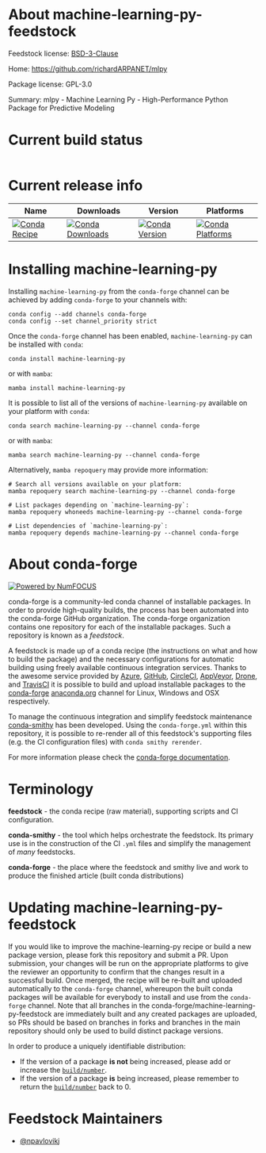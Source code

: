 About machine-learning-py-feedstock
===================================

Feedstock license: [BSD-3-Clause](https://github.com/conda-forge/machine-learning-py-feedstock/blob/main/LICENSE.txt)

Home: https://github.com/richardARPANET/mlpy

Package license: GPL-3.0

Summary: mlpy - Machine Learning Py - High-Performance Python Package for Predictive Modeling

Current build status
====================


<table>
</table>

Current release info
====================

| Name | Downloads | Version | Platforms |
| --- | --- | --- | --- |
| [![Conda Recipe](https://img.shields.io/badge/recipe-machine--learning--py-green.svg)](https://anaconda.org/conda-forge/machine-learning-py) | [![Conda Downloads](https://img.shields.io/conda/dn/conda-forge/machine-learning-py.svg)](https://anaconda.org/conda-forge/machine-learning-py) | [![Conda Version](https://img.shields.io/conda/vn/conda-forge/machine-learning-py.svg)](https://anaconda.org/conda-forge/machine-learning-py) | [![Conda Platforms](https://img.shields.io/conda/pn/conda-forge/machine-learning-py.svg)](https://anaconda.org/conda-forge/machine-learning-py) |

Installing machine-learning-py
==============================

Installing `machine-learning-py` from the `conda-forge` channel can be achieved by adding `conda-forge` to your channels with:

```
conda config --add channels conda-forge
conda config --set channel_priority strict
```

Once the `conda-forge` channel has been enabled, `machine-learning-py` can be installed with `conda`:

```
conda install machine-learning-py
```

or with `mamba`:

```
mamba install machine-learning-py
```

It is possible to list all of the versions of `machine-learning-py` available on your platform with `conda`:

```
conda search machine-learning-py --channel conda-forge
```

or with `mamba`:

```
mamba search machine-learning-py --channel conda-forge
```

Alternatively, `mamba repoquery` may provide more information:

```
# Search all versions available on your platform:
mamba repoquery search machine-learning-py --channel conda-forge

# List packages depending on `machine-learning-py`:
mamba repoquery whoneeds machine-learning-py --channel conda-forge

# List dependencies of `machine-learning-py`:
mamba repoquery depends machine-learning-py --channel conda-forge
```


About conda-forge
=================

[![Powered by
NumFOCUS](https://img.shields.io/badge/powered%20by-NumFOCUS-orange.svg?style=flat&colorA=E1523D&colorB=007D8A)](https://numfocus.org)

conda-forge is a community-led conda channel of installable packages.
In order to provide high-quality builds, the process has been automated into the
conda-forge GitHub organization. The conda-forge organization contains one repository
for each of the installable packages. Such a repository is known as a *feedstock*.

A feedstock is made up of a conda recipe (the instructions on what and how to build
the package) and the necessary configurations for automatic building using freely
available continuous integration services. Thanks to the awesome service provided by
[Azure](https://azure.microsoft.com/en-us/services/devops/), [GitHub](https://github.com/),
[CircleCI](https://circleci.com/), [AppVeyor](https://www.appveyor.com/),
[Drone](https://cloud.drone.io/welcome), and [TravisCI](https://travis-ci.com/)
it is possible to build and upload installable packages to the
[conda-forge](https://anaconda.org/conda-forge) [anaconda.org](https://anaconda.org/)
channel for Linux, Windows and OSX respectively.

To manage the continuous integration and simplify feedstock maintenance
[conda-smithy](https://github.com/conda-forge/conda-smithy) has been developed.
Using the ``conda-forge.yml`` within this repository, it is possible to re-render all of
this feedstock's supporting files (e.g. the CI configuration files) with ``conda smithy rerender``.

For more information please check the [conda-forge documentation](https://conda-forge.org/docs/).

Terminology
===========

**feedstock** - the conda recipe (raw material), supporting scripts and CI configuration.

**conda-smithy** - the tool which helps orchestrate the feedstock.
                   Its primary use is in the construction of the CI ``.yml`` files
                   and simplify the management of *many* feedstocks.

**conda-forge** - the place where the feedstock and smithy live and work to
                  produce the finished article (built conda distributions)


Updating machine-learning-py-feedstock
======================================

If you would like to improve the machine-learning-py recipe or build a new
package version, please fork this repository and submit a PR. Upon submission,
your changes will be run on the appropriate platforms to give the reviewer an
opportunity to confirm that the changes result in a successful build. Once
merged, the recipe will be re-built and uploaded automatically to the
`conda-forge` channel, whereupon the built conda packages will be available for
everybody to install and use from the `conda-forge` channel.
Note that all branches in the conda-forge/machine-learning-py-feedstock are
immediately built and any created packages are uploaded, so PRs should be based
on branches in forks and branches in the main repository should only be used to
build distinct package versions.

In order to produce a uniquely identifiable distribution:
 * If the version of a package **is not** being increased, please add or increase
   the [``build/number``](https://docs.conda.io/projects/conda-build/en/latest/resources/define-metadata.html#build-number-and-string).
 * If the version of a package **is** being increased, please remember to return
   the [``build/number``](https://docs.conda.io/projects/conda-build/en/latest/resources/define-metadata.html#build-number-and-string)
   back to 0.

Feedstock Maintainers
=====================

* [@npavlovikj](https://github.com/npavlovikj/)

